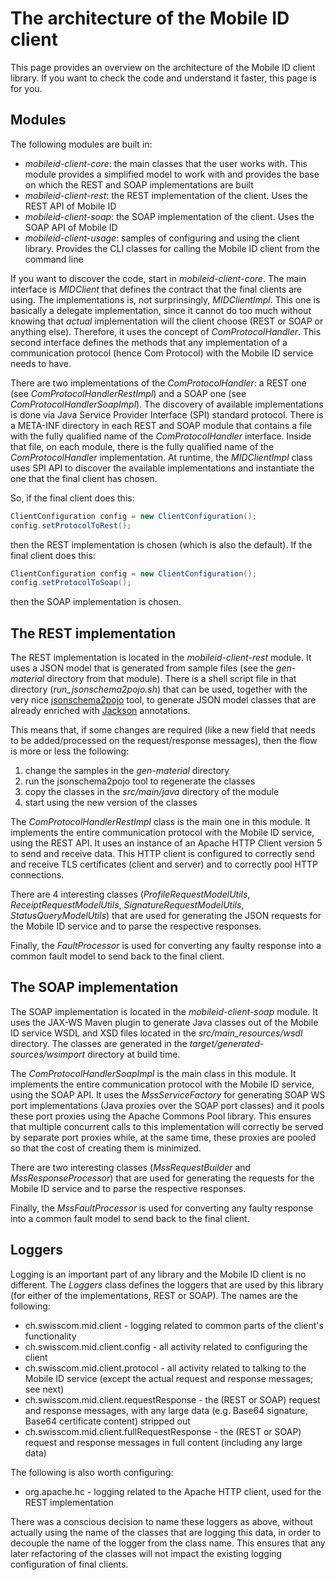 # The architecture of the Mobile ID client

This page provides an overview on the architecture of the Mobile ID client library. If you want to check the code and understand it faster, this
page is for you.

## Modules
The following modules are built in:

* _mobileid-client-core_: the main classes that the user works with. This module provides a simplified model to work with and provides the base 
  on which the REST and SOAP implementations are built
* _mobileid-client-rest_: the REST implementation of the client. Uses the REST API of Mobile ID
* _mobileid-client-soap_: the SOAP implementation of the client. Uses the SOAP API of Mobile ID
* _mobileid-client-usage_: samples of configuring and using the client library. Provides the CLI classes for calling the
  Mobile ID client from the command line

If you want to discover the code, start in _mobileid-client-core_. The main interface is _MIDClient_ that defines the contract that the final clients
are using. The implementations is, not surprinsingly, _MIDClientImpl_. This one is basically a delegate implementation, since it cannot do too much
without knowing that _actual_ implementation will the client choose (REST or SOAP or anything else). Therefore, it uses the concept of 
_ComProtocolHandler_. This second interface defines the methods that any implementation of a communication protocol (hence Com Protocol) with the 
Mobile ID service needs to have. 

There are two implementations of the _ComProtocolHandler_: a REST one (see _ComProtocolHandlerRestImpl_) and a SOAP one (see _ComProtocolHandlerSoapImpl_).
The discovery of available implementations is done via Java Service Provider Interface (SPI) standard protocol. There is a META-INF directory in each
REST and SOAP module that contains a file with the fully qualified name of the _ComProtocolHandler_ interface. Inside that file, on each module, there
is the fully qualified name of the _ComProtocolHandler_ implementation. At runtime, the _MIDClientImpl_ class uses SPI API to discover the available
implementations and instantiate the one that the final client has chosen.

So, if the final client does this:
```java
ClientConfiguration config = new ClientConfiguration();
config.setProtocolToRest();
```
then the REST implementation is chosen (which is also the default). If the final client does this:
```java
ClientConfiguration config = new ClientConfiguration();
config.setProtocolToSoap();
```
then the SOAP implementation is chosen.

## The REST implementation

The REST implementation is located in the _mobileid-client-rest_ module. It uses a JSON model that is generated from sample files 
(see the _gen-material_ directory from that module). There is a shell script file in that directory (_run_jsonschema2pojo.sh_) that can be used, 
together with the very nice [jsonschema2pojo](https://github.com/joelittlejohn/jsonschema2pojo/wiki/Getting-Started#the-command-line-interface) tool,
to generate JSON model classes that are already enriched with [Jackson](https://github.com/FasterXML/jackson) annotations.

This means that, if some changes are required (like a new field that needs to be added/processed on the request/response messages), then the flow is
more or less the following:
1. change the samples in the _gen-material_ directory
2. run the jsonschema2pojo tool to regenerate the classes
3. copy the classes in the _src/main/java_ directory of the module
4. start using the new version of the classes

The _ComProtocolHandlerRestImpl_ class is the main one in this module. It implements the entire communication protocol with the Mobile ID service, 
using the REST API. It uses an instance of an Apache HTTP Client version 5 to send and receive data. This HTTP client is configured to correctly
send and receive TLS certificates (client and server) and to correctly pool HTTP connections.

There are 4 interesting classes (_ProfileRequestModelUtils_, _ReceiptRequestModelUtils_, _SignatureRequestModelUtils_, _StatusQueryModelUtils_) that
are used for generating the JSON requests for the Mobile ID service and to parse the respective responses.

Finally, the _FaultProcessor_ is used for converting any faulty response into a common fault model to send back to the final client.

## The SOAP implementation

The SOAP implementation is located in the _mobileid-client-soap_ module. It uses the JAX-WS Maven plugin to generate Java classes out of the Mobile ID
service WSDL and XSD files located in the _src/main_resources/wsdl_ directory. The classes are generated in the _target/generated-sources/wsimport_ 
directory at build time.

The _ComProtocolHandlerSoapImpl_ is the main class in this module. It implements the entire communication protocol with the Mobile ID service,
using the SOAP API. It uses the _MssServiceFactory_ for generating SOAP WS port implementations (Java proxies over the SOAP port classes) and it pools
these port proxies using the Apache Commons Pool library. This ensures that multiple concurrent calls to this implementation will correctly be served
by separate port proxies while, at the same time, these proxies are pooled so that the cost of creating them is minimized.

There are two interesting classes (_MssRequestBuilder_ and _MssResponseProcessor_) that are used for generating the requests for the Mobile ID service 
and to parse the respective responses. 

Finally, the _MssFaultProcessor_ is used for converting any faulty response into a common fault model to send back to the final client.

## Loggers

Logging is an important part of any library and the Mobile ID client is no different. The _Loggers_ class defines the loggers that are used by this 
library (for either of the implementations, REST or SOAP). The names are the following:

- ch.swisscom.mid.client - logging related to common parts of the client's functionality
- ch.swisscom.mid.client.config - all activity related to configuring the client
- ch.swisscom.mid.client.protocol - all activity related to talking to the Mobile ID service (except the actual request and response messages; see next)
- ch.swisscom.mid.client.requestResponse - the (REST or SOAP) request and response messages, with any large data (e.g. Base64 signature, Base64 certificate content) stripped out
- ch.swisscom.mid.client.fullRequestResponse - the (REST or SOAP) request and response messages in full content (including any large data)

The following is also worth configuring:

- org.apache.hc - logging related to the Apache HTTP client, used for the REST implementation

There was a conscious decision to name these loggers as above, without actually using the name of the classes that are logging this data, in order 
to decouple the name of the logger from the class name. This ensures that any later refactoring of the classes will not impact the existing logging
configuration of final clients. 